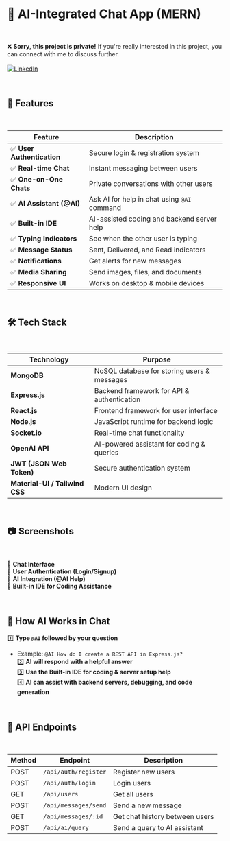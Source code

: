 # 💬 AI-Integrated Chat App (MERN)  

<br>  

❌ **Sorry, this project is private!** If you're really interested in this project, you can connect with me to discuss further.  <br>  
[![LinkedIn](https://img.shields.io/badge/-LinkedIn-0A66C2?style=for-the-badge&logo=linkedin&logoColor=white)](https://www.linkedin.com/in/nayan-darokar-468a85294/) <br>

<br>  

## 📌 Features  

<br>  

| Feature | Description |
|---------|------------|
| ✅ **User Authentication** | Secure login & registration system |
| ✅ **Real-time Chat** | Instant messaging between users |
| ✅ **One-on-One Chats** | Private conversations with other users |
| ✅ **AI Assistant (@AI)** | Ask AI for help in chat using `@AI` command |
| ✅ **Built-in IDE** | AI-assisted coding and backend server help |
| ✅ **Typing Indicators** | See when the other user is typing |
| ✅ **Message Status** | Sent, Delivered, and Read indicators |
| ✅ **Notifications** | Get alerts for new messages |
| ✅ **Media Sharing** | Send images, files, and documents |
| ✅ **Responsive UI** | Works on desktop & mobile devices |

<br>  

## 🛠 Tech Stack  

<br>  

| Technology | Purpose |
|------------|---------|
| **MongoDB** | NoSQL database for storing users & messages |
| **Express.js** | Backend framework for API & authentication |
| **React.js** | Frontend framework for user interface |
| **Node.js** | JavaScript runtime for backend logic |
| **Socket.io** | Real-time chat functionality |
| **OpenAI API** | AI-powered assistant for coding & queries |
| **JWT (JSON Web Token)** | Secure authentication system |
| **Material-UI / Tailwind CSS** | Modern UI design |

<br>  

## 📷 Screenshots  

<br>  

💬 **Chat Interface**  
👤 **User Authentication (Login/Signup)**  
🤖 **AI Integration (@AI Help)**  
📜 **Built-in IDE for Coding Assistance**  

<br>  

## 📌 How AI Works in Chat  

1️⃣ **Type `@AI` followed by your question**  
   - Example: `@AI How do I create a REST API in Express.js?`  
2️⃣ **AI will respond with a helpful answer**  
3️⃣ **Use the Built-in IDE for coding & server setup help**  
4️⃣ **AI can assist with backend servers, debugging, and code generation**  

<br>  

## 📌 API Endpoints  

<br>  

| Method | Endpoint | Description |
|--------|---------|-------------|
| POST | `/api/auth/register` | Register new users |
| POST | `/api/auth/login` | Login users |
| GET | `/api/users` | Get all users |
| POST | `/api/messages/send` | Send a new message |
| GET | `/api/messages/:id` | Get chat history between users |
| POST | `/api/ai/query` | Send a query to AI assistant |

<br>  
